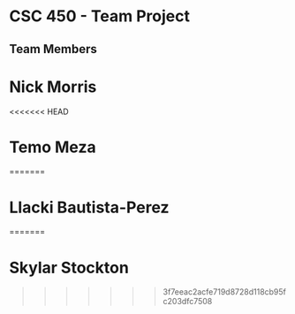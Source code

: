 # CSC 450 - Team Project
## Team Members
# Nick Morris
<<<<<<< HEAD
# Temo Meza
=======
# Llacki Bautista-Perez
=======
# Skylar Stockton
>>>>>>> 3f7eeac2acfe719d8728d118cb95fc203dfc7508


